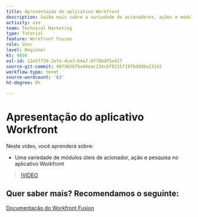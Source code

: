 ```yaml
---
title: Apresentação do aplicativo Workfront
description: Saiba mais sobre a variedade de acionadores, ações e módulos de pesquisa úteis no aplicativo Workfront em [!DNL Adobe Workfront Fusion].
activity: use
team: Technical Marketing
type: Tutorial
feature: Workfront Fusion
role: User
level: Beginner
kt: 9056
exl-id: 12e5ff29-2efe-4ce3-b4a7-0778bdf5e427
source-git-commit: 96f963bf5a44eac234cbf9215f19f6dddbe23143
workflow-type: tm+mt
source-wordcount: '63'
ht-degree: 0%

---
```


# Apresentação do aplicativo Workfront

Neste vídeo, você aprenderá sobre:

* Uma variedade de módulos úteis de acionador, ação e pesquisa no aplicativo Workfront

>[!VIDEO](https://video.tv.adobe.com/v/335297/?quality=12)


## Quer saber mais? Recomendamos o seguinte:

[Documentação do Workfront Fusion](https://experienceleague.adobe.com/docs/workfront/using/adobe-workfront-fusion/workfront-fusion-2.html?lang=en)

